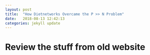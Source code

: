 ```yaml
---
layout: post
title:  "How Dietnetworks Overcame the P >> N Problem"
date:   2018-08-13 12:42:13
categories: jekyll update
---
```



# Review the stuff from old website




